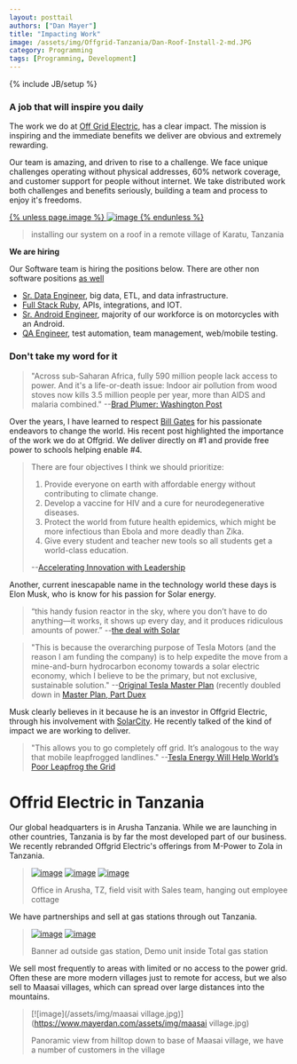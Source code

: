 ```yaml
---
layout: posttail
authors: ["Dan Mayer"]
title: "Impacting Work"
image: /assets/img/Offgrid-Tanzania/Dan-Roof-Install-2-md.JPG
category: Programming
tags: [Programming, Development]
---
```

{% include JB/setup %}

### A job that will inspire you daily

The work we do at [Off Grid Electric](https://medium.com/@Offgrid), has a clear impact. The mission is inspiring and the immediate benefits we deliver are obvious and extremely rewarding. 

Our team is amazing, and driven to rise to a challenge. We face unique challenges operating without physical addresses,  60% network coverage, and customer support for people without internet. We take distributed work both challenges and benefits seriously, building a team and process to enjoy it's freedoms.

[{% unless page.image %}
![image](/assets/img/Offgrid-Tanzania/Dan-Roof-Install-2-md.JPG)
{% endunless %}](https://www.mayerdan.com/assets/img/Offgrid-Tanzania/Dan-Roof-Install-2.JPG)

> installing our system on a roof in a remote village of Karatu, Tanzania

__We are hiring__

Our Software team is hiring the positions below. There are other non software positions [as well](https://medium.com/@Offgrid)

* [Sr. Data Engineer](https://medium.com/electric-africa/sr-data-engineer-bc6c3d5d476a#.u8yqw5qh7), big data, ETL, and data infrastructure.
* [Full Stack Ruby](https://medium.com/@Offgrid/surge-platform-developer-274d3b9f2a69#.9ma62xwfr), APIs, integrations, and IOT.
* [Sr. Android Engineer](https://medium.com/@Offgrid/sr-android-engineer-fff5ac2fccc0#.6jc3z3i2t), majority of our workforce is on motorcycles with an Android.
* [QA Engineer](https://medium.com/@Offgrid/sr-qa-engineer-335fdf0adea3#.v0iwehsxz), test automation, team management, web/mobile testing.

### Don't take my word for it

> "Across sub-Saharan Africa, fully 590 million people lack access to power. And it's a life-or-death issue: Indoor air pollution from wood stoves now kills 3.5 million people per year, more than AIDS and malaria combined." --[Brad Plumer: Washington Post](http://www.washingtonpost.com/blogs/wonkblog/wp/2013/07/02/a-closer-look-at-obamas-7-billion-plan-to-bring-electricity-to-africa/)

Over the years, I have learned to respect [Bill Gates](https://www.gatesnotes.com/) for his passionate endeavors to change the world. His recent post highlighted the importance of the work we do at Offgrid. We deliver directly on #1 and provide free power to schools helping enable #4.

> There are four objectives I think we should prioritize:
> 
> 1. Provide everyone on earth with affordable energy without contributing to climate change.
> 2. Develop a vaccine for HIV and a cure for neurodegenerative diseases.
> 3. Protect the world from future health epidemics, which might be more infectious than Ebola and more deadly than Zika.
> 4. Give every student and teacher new tools so all students get a world-class education.
> 
> --[Accelerating Innovation with Leadership](https://www.gatesnotes.com/About-Bill-Gates/Accelerating-Innovation)

Another, current inescapable name in the technology world these days is Elon Musk, who is know for his passion for Solar energy.

> “this handy fusion reactor in the sky, where you don’t have to do anything—it works, it shows up every day, and it produces ridiculous amounts of power.” --[the deal with Solar](http://waitbutwhy.com/2015/06/the-deal-with-solar.html)

> "This is because the overarching purpose of Tesla Motors (and the reason I am funding the company) is to help expedite the move from a mine-and-burn hydrocarbon economy towards a solar electric economy, which I believe to be the primary, but not exclusive, sustainable solution."  --[Original Tesla Master Plan](https://www.tesla.com/blog/secret-tesla-motors-master-plan-just-between-you-and-me) (recently doubled down in [Master Plan, Part Duex](https://www.tesla.com/blog/master-plan-part-deux)

Musk clearly believes in it because he is an investor in Offgrid Electric, through his involvement with [SolarCity](http://www.solarcity.com/). He recently talked of the kind of impact we are working to deliver.

> "This allows you to go completely off grid. It’s analogous to the way that mobile leapfrogged landlines." --[Tesla Energy Will Help World’s Poor Leapfrog the Grid](http://www.bloomberg.com/news/articles/2015-05-01/musk-says-tesla-energy-will-help-world-s-poor-leapfrog-the-grid)

# Offrid Electric in Tanzania

Our global headquarters is in Arusha Tanzania. While we are launching in other countries, Tanzania is by far the most developed part of our business. We recently rebranded Offgrid Electric's offerings from M-Power to Zola in Tanzania.

> [![image](/assets/img/zola_building_sm.jpg)](https://www.mayerdan.com/assets/img/zola_building.jpg)
> [![image](/assets/img/zola_sales_sm.jpg)](https://www.mayerdan.com/assets/img/zola_sales.jpg)
> [![image](/assets/img/Offgrid_cottage_sm.jpg)](https://www.mayerdan.com/assets/img/Offgrid_cottage.jpg)
>
> Office in Arusha, TZ, field visit with Sales team, hanging out employee cottage

We have partnerships and sell at gas stations through out Tanzania.

> [![image](/assets/img/zola_ad_sm.jpg)](http://www.mayerdan.com/assets/img/zola_ad.jpg)
> [![image](/assets/img/zola_demo_sm.jpg)](http://www.mayerdan.com/assets/img/zola_demo.jpg)
>
> Banner ad outside gas station, Demo unit inside Total gas station

We sell most frequently to areas with limited or no access to the power grid. Often these are more modern villages just to remote for access, but we also sell to Maasai villages, which can spread over large distances into the mountains.

> [![image](/assets/img/maasai village.jpg)](https://www.mayerdan.com/assets/img/maasai village.jpg)
>
> Panoramic view from hilltop down to base of Maasai village, we have a number of customers in the village
